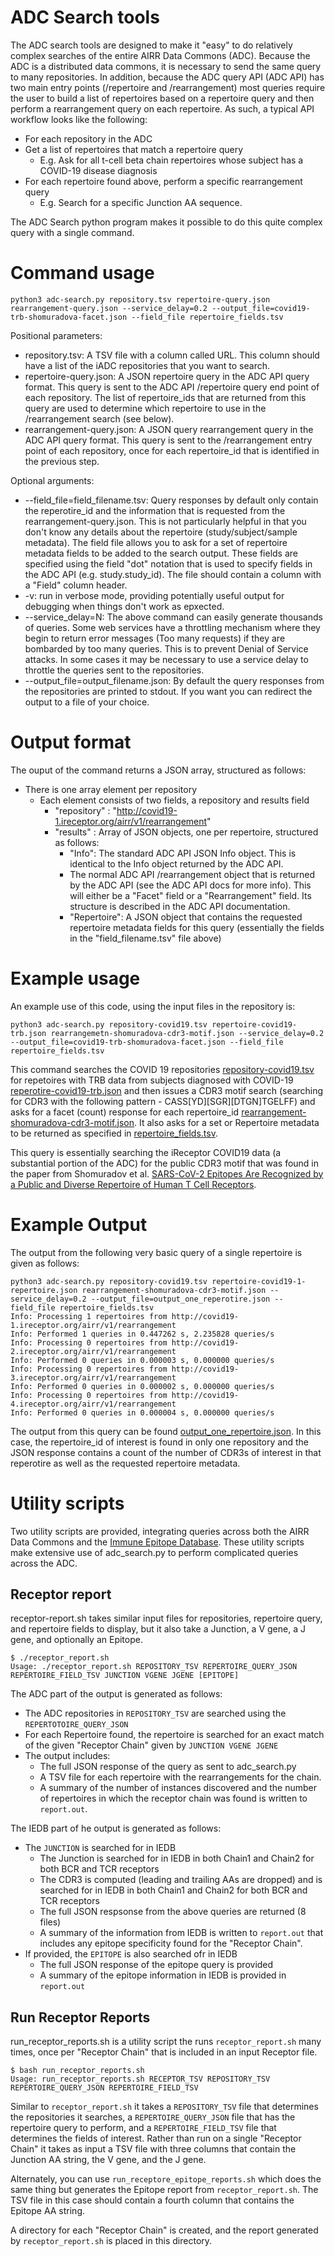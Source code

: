 # ADC Search tools

The ADC search tools are designed to make it "easy" to do relatively complex searches
of the entire AIRR Data Commons (ADC). Because the ADC is a distributed data
commons, it is necessary to send the same query to many repositories. In addition, 
because the ADC query API (ADC API) has two main entry points (/repertoire and /rearrangement)
most queries require the user to build a list of repertoires based on a repertoire query and
then perform a rearrangement query on each repertoire. As such, a typical API workflow looks
like the following:

- For each repository in the ADC
- Get a list of repertoires that match a repertoire query
  - E.g. Ask for all t-cell beta chain repertoires whose subject has a COVID-19 disease diagnosis
- For each repertoire found above, perform a specific rearrangement query
  - E.g. Search for a specific Junction AA sequence.

The ADC Search python program makes it possible to do this quite complex query with a single command. 

# Command usage 
```
python3 adc-search.py repository.tsv repertoire-query.json rearrangement-query.json --service_delay=0.2 --output_file=covid19-trb-shomuradova-facet.json --field_file repertoire_fields.tsv
```
Positional parameters:
- repository.tsv: A TSV file with a column called URL. This column should have a list of the iADC repositories that you want to search.
- repertoire-query.json: A JSON repertoire query in the ADC API query format. This query is sent to the ADC API /repertoire query end point of each repository. The list of repertoire_ids that are returned from this query are used to determine which repertoire to use in the /rearrangement search (see below).
- rearrangement-query.json: A JSON query rearrangement query in the ADC API query format. This query is sent to the /rearrangement entry point of each repository, once for each repertoire_id that is identified in the previous step.

Optional arguments:
- --field_file=field_filename.tsv: Query responses by default only contain the reperotire_id and the information that is requested from the rearrangement-query.json. This is not particularly helpful in that you don't know any details about the repertoire (study/subject/sample metadata). The field file allows you to ask for a set of repertoire metadata fields to be added to the search output. These fields are specified using the field "dot" notation that is used to specify fields in the ADC API (e.g. study.study_id). The file should contain a column with a "Field" column header.
- -v: run in verbose mode, providing potentially useful output for debugging when things don't work as epxected.
- --service_delay=N: The above command can easily generate thousands of queries. Some web services have a throttling mechanism where they begin to return error messages (Too many requests) if they are bombarded by too many queries. This is to prevent Denial of Service attacks. In some cases it may be necessary to use a service delay to throttle the queries sent to the repositories.
- --output_file=output_filename.json: By default the query responses from the repositories are printed to stdout. If you want you can redirect the output to a file of your choice.

# Output format

The ouput of the command returns a JSON array, structured as follows:
- There is one array element per repository
  - Each element consists of two fields, a repository and results field
    - "repository" : "http://covid19-1.ireceptor.org/airr/v1/rearrangement"
    - "results" : Array of JSON objects, one per repertoire,  structured as follows:
      - "Info": The standard ADC API JSON Info object. This is identical to the Info object returned by the ADC API.
      - The normal ADC API /rearrangement object that is returned by the ADC API (see the ADC API docs for more info). This will either be a "Facet" field or a "Rearrangement" field. Its structure is described in the ADC API documentation.
      - "Repertoire": A JSON object that contains the requested repertoire metadata fields for this query (essentially the fields in the "field_filename.tsv" file above) 

# Example usage

An example use of this code, using the input files in the repository is:

```
python3 adc-search.py repository-covid19.tsv repertoire-covid19-trb.json rearrangemetn-shomuradova-cdr3-motif.json --service_delay=0.2 --output_file=covid19-trb-shomuradova-facet.json --field_file repertoire_fields.tsv
```
This command searches the COVID 19 repositories [repository-covid19.tsv](repository-covid19.tsv) for repetoires with TRB data from subjects diagnosed with COVID-19 [reperotire-covid19-trb.json](reperotire-covid19-trb.json) and then issues a CDR3 motif search (searching for CDR3 with the following pattern - CASS[YD][SGR][DTGN]TGELFF) and asks for a facet (count) response for each repertoire_id [rearrangement-shomuradova-cdr3-motif.json](rearrangment-shomuradova-cdr3-motif.json). It also asks for a set or Repertoire metadata to be returned as specified in [repertoire_fields.tsv](repertoire_fields.tsv).

This query is essentially searching the iReceptor COVID19 data (a substantial portion of the ADC) for the public CDR3 motif that was found in the paper from Shomuradov et al. [SARS-CoV-2 Epitopes Are Recognized by a Public and Diverse Repertoire of Human T Cell Receptors](https://doi.org/10.1016/j.immuni.2020.11.004).

# Example Output

The output from the following very basic query of a single repertoire is given as follows:

```
python3 adc-search.py repository-covid19.tsv repertoire-covid19-1-repertoire.json rearrangement-shomuradova-cdr3-motif.json --service_delay=0.2 --output_file=output_one_reperotire.json --field_file repertoire_fields.tsv
Info: Processing 1 repertoires from http://covid19-1.ireceptor.org/airr/v1/rearrangement
Info: Performed 1 queries in 0.447262 s, 2.235828 queries/s
Info: Processing 0 repertoires from http://covid19-2.ireceptor.org/airr/v1/rearrangement
Info: Performed 0 queries in 0.000003 s, 0.000000 queries/s
Info: Processing 0 repertoires from http://covid19-3.ireceptor.org/airr/v1/rearrangement
Info: Performed 0 queries in 0.000002 s, 0.000000 queries/s
Info: Processing 0 repertoires from http://covid19-4.ireceptor.org/airr/v1/rearrangement
Info: Performed 0 queries in 0.000004 s, 0.000000 queries/s
```
The output from this query can be found [output_one_repertoire.json](output_one_repertoire.json). In this case, the repertoire_id of interest is found in only one repository and the JSON response contains a count of the number of CDR3s of interest in that reperotire as well as the requested repertoire metadata.

# Utility scripts

Two utility scripts are provided, integrating queries across both the AIRR Data Commons and the
[Immune Epitope Database](http://iedb.org). These utility scripts make extensive use of
adc_search.py to perform complicated queries across the ADC.

## Receptor report

receptor-report.sh takes similar input files for repositories, repertoire query, and repertoire fields
to display, but it also take a Junction, a V gene, a J gene, and optionally an Epitope. 

```
$ ./receptor_report.sh
Usage: ./receptor_report.sh REPOSITORY_TSV REPERTOIRE_QUERY_JSON REPERTOIRE_FIELD_TSV JUNCTION VGENE JGENE [EPITOPE]
```
The ADC part of the output is generated as follows:
- The ADC repositories in `REPOSITORY_TSV` are searched using the `REPERTOTOIRE_QUERY_JSON`
- For each Repertoire found, the repertoire is searched for an exact match of the given
"Receptor Chain" given by `JUNCTION VGENE JGENE`
- The output includes:
  - The full JSON response of the query as sent to adc_search.py
  - A TSV file for each repertoire with the rearrangements for the chain.
  - A summary of the number of instances discovered and the number of repertoires in which the receptor chain was found is written to `report.out`. 

The IEDB part of he output is generated as follows:
- The `JUNCTION` is searched for in IEDB
  - The Junction is searched for in IEDB in both Chain1 and Chain2 for both BCR and TCR receptors
  - The CDR3 is computed (leading and trailing AAs are dropped) and is searched for in IEDB in both Chain1 and Chain2 for both BCR and TCR receptors
  - The full JSON respsonse from the above queries are returned (8 files)
  - A summary of the information from IEDB is written to `report.out` that includes any epitope specificity found for the "Receptor Chain".
- If provided, the `EPITOPE` is also searched ofr in IEDB
  - The full JSON response of the epitope query is provided
  - A summary of the epitope information in IEDB is provided in `report.out`

## Run Receptor Reports

run_receptor_reports.sh is a utility script the runs `receptor_report.sh` many times, once per "Receptor Chain"
that is included in an input Receptor file. 

```
$ bash run_receptor_reports.sh
Usage: run_receptor_reports.sh RECEPTOR_TSV REPOSITORY_TSV REPERTOIRE_QUERY_JSON REPERTOIRE_FIELD_TSV
```

Similar to `receptor_report.sh` it takes a `REPOSITORY_TSV` file that determines the repositories it
searches, a `REPERTOIRE_QUERY_JSON` file that has the repertoire query to perform, and a `REPERTOIRE_FIELD_TSV`
file that determines the fields of interest. Rather than run on a single "Receptor Chain" it takes as input
a TSV file with three columns that contain the Junction AA string, the V gene, and the J gene. 

Alternately, you can use `run_receptore_epitope_reports.sh` which does the same thing but generates the Epitope report from `receptor_report.sh`. The
TSV file in this case should contain a fourth column that contains the Epitope AA string.

A directory for each "Receptor Chain" is created, and the report generated by `receptor_report.sh` is placed in this directory.

